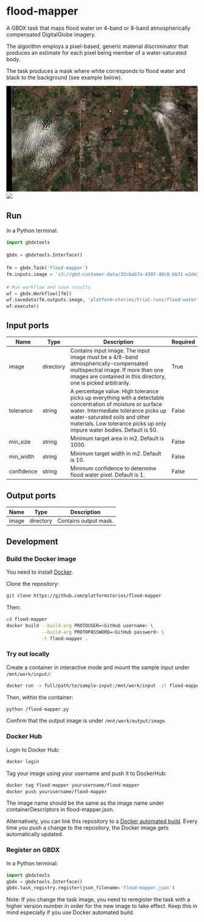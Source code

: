 # flood-mapper

A GBDX task that maps flood water on 4-band or 8-band atmospherically compensated DigitalGlobe imagery.

The algorithm employs a pixel-based, generic material discriminator that produces an estimate for each pixel being member of a water-saturated body.

The task produces a mask where white corresponds to flood water and black to the background (see example below).

<img src='./images/longmont.png'>  

<img src='./images/flood-water.png'>  

## Run

In a Python terminal:

```python
import gbdxtools

gbdx = gbdxtools.Interface()

fm = gbdx.Task('flood-mapper')
fm.inputs.image = 's3://gbd-customer-data/32cbab7a-4307-40c8-bb31-e2de32f940c2/platform-stories/flood-water/north-carolina/10400100238BDE00/ms'

# Run workflow and save results
wf = gbdx.Workflow([fm])
wf.savedata(fm.outputs.image, 'platform-stories/trial-runs/flood-water')
wf.execute()
```

## Input ports

| Name  | Type |  Description | Required |
|-------|--------------|----------------|----------------|
| image | directory | Contains input image. The input image must be a 4/8-band atmospherically-compensated multispectral image. If more than one images are contained in this directory, one is picked arbitrarily. | True |
| tolerance | string | A percentage value. High tolerance picks up everything with a detectable concentration of moisture or surface water. Intermediate tolerance picks up water-saturated soils and other materials. Low tolerance picks up only impure water bodies. Default is 50. | False |
| min_size | string | Minimum target area in m2. Default is 1000. | False |
| min_width | string | Minimum target width in m2. Default is 10. | False |
| confidence | string | Minimum confidence to determine flood water pixel. Default is 1. | False |

## Output ports

| Name  | Type | Description                                    |
|-------|---------|---------------------------------------------------|
| image | directory | Contains output mask. |


## Development

### Build the Docker image

You need to install [Docker](https://docs.docker.com/engine/installation/).

Clone the repository:

```bash
git clone https://github.com/platformstories/flood-mapper
```

Then:

```bash
cd flood-mapper
docker build --build-arg PROTOUSER=<GitHub username> \
             --build-arg PROTOPASSWORD=<GitHub password> \
             -t flood-mapper .
```

### Try out locally

Create a container in interactive mode and mount the sample input under `/mnt/work/input/`:

```bash
docker run -v full/path/to/sample-input:/mnt/work/input -it flood-mapper
```

Then, within the container:

```bash
python /flood-mapper.py
```

Confirm that the output image is under `/mnt/work/output/image`.

### Docker Hub

Login to Docker Hub:

```bash
docker login
```

Tag your image using your username and push it to DockerHub:

```bash
docker tag flood-mapper yourusername/flood-mapper
docker push yourusername/flood-mapper
```

The image name should be the same as the image name under containerDescriptors in flood-mapper.json.

Alternatively, you can link this repository to a [Docker automated build](https://docs.docker.com/docker-hub/builds/).
Every time you push a change to the repository, the Docker image gets automatically updated.

### Register on GBDX

In a Python terminal:

```python
import gbdxtools
gbdx = gbdxtools.Interface()
gbdx.task_registry.register(json_filename='flood-mapper.json')
```

Note: If you change the task image, you need to reregister the task with a higher version number
in order for the new image to take effect. Keep this in mind especially if you use Docker automated build.
